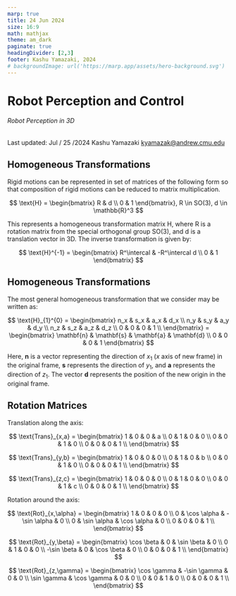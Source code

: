```yaml
---
marp: true
title: 24 Jun 2024
size: 16:9
math: mathjax
theme: am_dark
paginate: true
headingDivider: [2,3]
footer: Kashu Yamazaki, 2024
# backgroundImage: url('https://marp.app/assets/hero-background.svg')
---
```


<!-- _class: cover_b -->
<!-- _header: "" -->
<!-- _footer: "" -->
<!-- _paginate: "" -->
<!-- _backgroundImage: url('https://marp.app/assets/hero-background.svg') -->

# Robot Perception and Control

###### Robot Perception in 3D

Last updated: Jul / 25 /2024
Kashu Yamazaki
kyamazak@andrew.cmu.edu

## Homogeneous Transformations

Rigid motions can be represented in set of matrices of the following form so that composition of rigid motions can be reduced to matrix multiplication.

$$
\text{H} = \begin{bmatrix}
R & d \\
0 & 1
\end{bmatrix}, R \in SO(3), d \in \mathbb{R}^3
$$

This represents a homogeneous transformation matrix H, where R is a rotation matrix from the special orthogonal group SO(3), and d is a translation vector in 3D. The inverse transformation is given by:

$$
\text{H}^{-1} = \begin{bmatrix}
R^\intercal & -R^\intercal d \\
0 & 1
\end{bmatrix}
$$

## Homogeneous Transformations

The most general homogeneous transformation that we consider may be written as:

$$
\text{H}_{1}^{0} = \begin{bmatrix}
n_x & s_x & a_x & d_x \\
n_y & s_y & a_y & d_y \\
n_z & s_z & a_z & d_z \\
0 & 0 & 0 & 1 \\
\end{bmatrix} = \begin{bmatrix}
\mathbf{n} & \mathbf{s} & \mathbf{a} & \mathbf{d} \\
0 & 0 & 0 & 1 
\end{bmatrix} 
$$

Here, $\mathbf{n}$ is a vector representing the direction of $x_1$ ($x$ axis of new frame) in the original frame, $\mathbf{s}$ represents the direction of $y_1$, and $\mathbf{a}$ represents the direction of $z_1$. The vector $\mathbf{d}$ represents the position of the new origin in the original frame.


## Rotation Matrices

<!-- _class: cols-2 -->

<div class=ldiv>

Translation along the axis:

$$
\text{Trans}_{x,a} = \begin{bmatrix}
1 & 0 & 0 & a \\
0 & 1 & 0 & 0 \\
0 & 0 & 1 & 0 \\
0 & 0 & 0 & 1 \\
\end{bmatrix}
$$

$$
\text{Trans}_{y,b} = \begin{bmatrix}
1 & 0 & 0 & 0 \\
0 & 1 & 0 & b \\
0 & 0 & 1 & 0 \\
0 & 0 & 0 & 1 \\
\end{bmatrix}
$$

$$
\text{Trans}_{z,c} = \begin{bmatrix}
1 & 0 & 0 & 0 \\
0 & 1 & 0 & 0 \\
0 & 0 & 1 & c \\
0 & 0 & 0 & 1 \\
\end{bmatrix}
$$

</div>

<div class=rdiv>

Rotation around the axis:

$$
\text{Rot}_{x,\alpha} = \begin{bmatrix}
1 & 0 & 0 & 0 \\
0 & \cos \alpha & -\sin \alpha & 0 \\
0 & \sin \alpha & \cos \alpha & 0 \\
0 & 0 & 0 & 1 \\
\end{bmatrix}
$$

$$
\text{Rot}_{y,\beta} = \begin{bmatrix}
\cos \beta & 0 & \sin \beta & 0 \\
0 & 1 & 0 & 0 \\
-\sin \beta & 0 & \cos \beta & 0 \\
0 & 0 & 0 & 1 \\
\end{bmatrix}
$$

$$
\text{Rot}_{z,\gamma} = \begin{bmatrix}
\cos \gamma & -\sin \gamma & 0 & 0 \\
\sin \gamma & \cos \gamma & 0 & 0 \\
0 & 0 & 1 & 0 \\
0 & 0 & 0 & 1 \\
\end{bmatrix}
$$

</div>